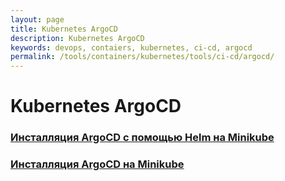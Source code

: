 ```yaml
---
layout: page
title: Kubernetes ArgoCD
description: Kubernetes ArgoCD
keywords: devops, contaiers, kubernetes, ci-cd, argocd
permalink: /tools/containers/kubernetes/tools/ci-cd/argocd/
---
```


# Kubernetes ArgoCD

### [Инсталляция ArgoCD с помощью Helm на Minikube](/tools/containers/kubernetes/tools/ci-cd/argocd/setup-argocd-using-helm/)

### [Инсталляция ArgoCD на Minikube](/tools/containers/kubernetes/tools/ci-cd/argocd/setup/)
